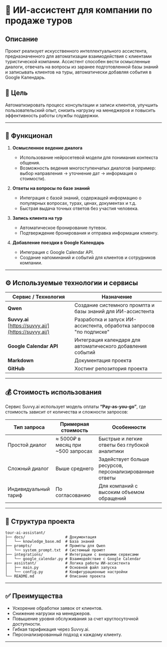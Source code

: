 # 🧳 ИИ-ассистент для компании по продаже туров

## Описание
Проект реализует искусственного интеллектуального ассистента, предназначенного для автоматизации взаимодействия с клиентами туристической компании. Ассистент способен вести осмысленные диалоги, отвечать на вопросы из заранее подготовленной базы знаний и записывать клиентов на туры, автоматически добавляя события в Google Календарь.

## 🎯 Цель
Автоматизировать процесс консультации и записи клиентов, улучшить пользовательский опыт, снизить нагрузку на менеджеров и повысить эффективность работы службы поддержки.

---

## 🔧 Функционал

1. **Осмысленное ведение диалога**
   - Использование нейросетевой модели для понимания контекста общения.
   - Возможность ведения многоступенчатых диалогов (например: выбор направления → уточнение дат → информация о стоимости).

2. **Ответы на вопросы по базе знаний**
   - Интеграция с базой знаний, содержащей информацию о популярных вопросах, турах, ценах, документах и т.д.
   - Быстрая выдача точных ответов без участия человека.

3. **Запись клиента на тур**
   - Автоматическое бронирование путевок.
   - Подтверждение бронирования и отправка информации клиенту.

4. **Добавление поездки в Google Календарь**
   - Интеграция с Google Calendar API.
   - Создание напоминаний и событий для клиентов и сотрудников компании.

---

## ⚙️ Используемые технологии и сервисы

| Сервис / Технология | Назначение |
|---------------------|------------|
| **Qwen** | Создание системного промпта и базы знаний для ИИ-ассистента |
| **Suvvy.ai** [https://suvvy.ai/](https://suvvy.ai/) | Разработка и запуск ИИ-ассистента, обработка запросов "по подписке" |
| **Google Calendar API** | Интеграция календаря для автоматического добавления событий |
| **Markdown** | Документация проекта |
| **GitHub** | Хостинг репозитория проекта |

---

## 💰 Стоимость использования

Сервис Suvvy.ai использует модель оплаты **“Pay-as-you-go”**, где стоимость зависит от количества и сложности запросов:

| Тип запроса | Примерная стоимость | Особенности |
|-------------|--------------------|-------------|
| Простой диалог | ≈ 5000₽ в месяц при ~500 запросах | Быстрые и легкие ответы без глубокой аналитики |
| Сложный диалог | Выше среднего | Задействует больше ресурсов, персонализированные ответы |
| Индивидуальный тариф | По согласованию | Для компаний с высоким объемом обращений |

---

## 📁 Структура проекта

```
tour-ai-assistant/
├── docs/                  # Документация
│   └── knowledge_base.md  # База знаний
├── prompts/               # Промпты для Qwen
│   └── system_prompt.txt  # Системный промпт
├── integrations/          # Интеграции с внешними сервисами
│   └── google_calendar.py # Взаимодействие с Google Calendar
├── assistant/             # Логика работы ИИ-ассистента
│   ├── main.py            # Основной файл запуска
│   └── config.py          # Конфигурационные настройки
└── README.md              # Описание проекта
```

---

## ✅ Преимущества

- Ускорение обработки заявок от клиентов.
- Снижение нагрузки на менеджеров.
- Повышение уровня обслуживания за счет круглосуточной доступности.
- Гибкая тарификация через Suvvy.ai.
- Персонализированный подход к каждому клиенту.

---
